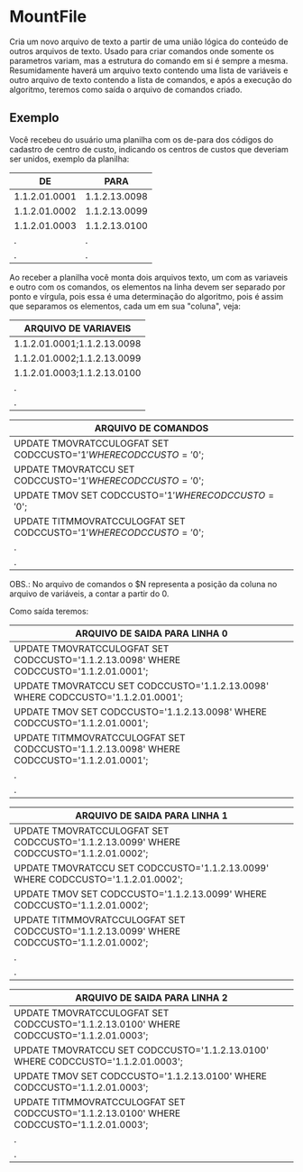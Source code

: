 # MountFile
Cria um novo arquivo de texto a partir de uma união lógica do conteúdo de outros arquivos de texto. Usado para criar comandos onde somente os parametros variam, mas a estrutura do comando em si é sempre a mesma. Resumidamente haverá um arquivo texto contendo uma lista de variáveis e outro arquivo de texto contendo a lista de comandos, e após a execução do algoritmo, teremos como saída o arquivo de comandos criado.

## Exemplo
Você recebeu do usuário uma planilha com os de-para dos códigos do cadastro de centro de custo, indicando os centros de custos que deveriam ser unidos, exemplo da planilha:

|    DE         |    PARA       |
|---------------|---------------|
| 1.1.2.01.0001 | 1.1.2.13.0098 |
| 1.1.2.01.0002 | 1.1.2.13.0099 |
| 1.1.2.01.0003 | 1.1.2.13.0100 |
|        .      |        .      |
|        .      |        .      |


Ao receber a planilha você monta dois arquivos texto, um com as variaveis e outro com os comandos, os elementos na linha devem ser separado por ponto e vírgula, pois essa é uma determinação do algoritmo, pois é assim que separamos os elementos, cada um em sua "coluna",  veja:

|     ARQUIVO DE VARIAVEIS    |
|-----------------------------|
| 1.1.2.01.0001;1.1.2.13.0098 |
| 1.1.2.01.0002;1.1.2.13.0099 |
| 1.1.2.01.0003;1.1.2.13.0100 |
|       .                     |
|       .                     |


|                       ARQUIVO DE COMANDOS                              |
|------------------------------------------------------------------------|
| UPDATE TMOVRATCCULOGFAT SET CODCCUSTO='$1' WHERE CODCCUSTO='$0';       |
| UPDATE TMOVRATCCU SET CODCCUSTO='$1' WHERE CODCCUSTO='$0';             |
| UPDATE TMOV SET CODCCUSTO='$1' WHERE CODCCUSTO='$0';                   |
| UPDATE TITMMOVRATCCULOGFAT SET CODCCUSTO='$1' WHERE CODCCUSTO='$0';    |
|                                 .                                      |  
|                                 .                                      |

OBS.: No arquivo de comandos o $N representa a posição da coluna no arquivo de variáveis, a contar a partir do 0.

Como saída teremos:

|                                 ARQUIVO DE SAIDA PARA LINHA 0                                |
|----------------------------------------------------------------------------------------------|
| UPDATE TMOVRATCCULOGFAT SET CODCCUSTO='1.1.2.13.0098' WHERE CODCCUSTO='1.1.2.01.0001';       |
| UPDATE TMOVRATCCU SET CODCCUSTO='1.1.2.13.0098' WHERE CODCCUSTO='1.1.2.01.0001';             |
| UPDATE TMOV SET CODCCUSTO='1.1.2.13.0098' WHERE CODCCUSTO='1.1.2.01.0001';                   |
| UPDATE TITMMOVRATCCULOGFAT SET CODCCUSTO='1.1.2.13.0098' WHERE CODCCUSTO='1.1.2.01.0001';    |
|                                                       .                                      |  
|                                                       .                                      |

|                                 ARQUIVO DE SAIDA PARA LINHA 1                                |
|----------------------------------------------------------------------------------------------|
| UPDATE TMOVRATCCULOGFAT SET CODCCUSTO='1.1.2.13.0099' WHERE CODCCUSTO='1.1.2.01.0002';       |
| UPDATE TMOVRATCCU SET CODCCUSTO='1.1.2.13.0099' WHERE CODCCUSTO='1.1.2.01.0002';             |
| UPDATE TMOV SET CODCCUSTO='1.1.2.13.0099' WHERE CODCCUSTO='1.1.2.01.0002';                   |
| UPDATE TITMMOVRATCCULOGFAT SET CODCCUSTO='1.1.2.13.0099' WHERE CODCCUSTO='1.1.2.01.0002';    |
|                                                       .                                      |  
|                                                       .                                      |

|                                 ARQUIVO DE SAIDA PARA LINHA 2                                |
|----------------------------------------------------------------------------------------------|
| UPDATE TMOVRATCCULOGFAT SET CODCCUSTO='1.1.2.13.0100' WHERE CODCCUSTO='1.1.2.01.0003';       |
| UPDATE TMOVRATCCU SET CODCCUSTO='1.1.2.13.0100' WHERE CODCCUSTO='1.1.2.01.0003';             |
| UPDATE TMOV SET CODCCUSTO='1.1.2.13.0100' WHERE CODCCUSTO='1.1.2.01.0003';                   |
| UPDATE TITMMOVRATCCULOGFAT SET CODCCUSTO='1.1.2.13.0100' WHERE CODCCUSTO='1.1.2.01.0003';    |
|                                                       .                                      |  
|                                                       .                                      |
